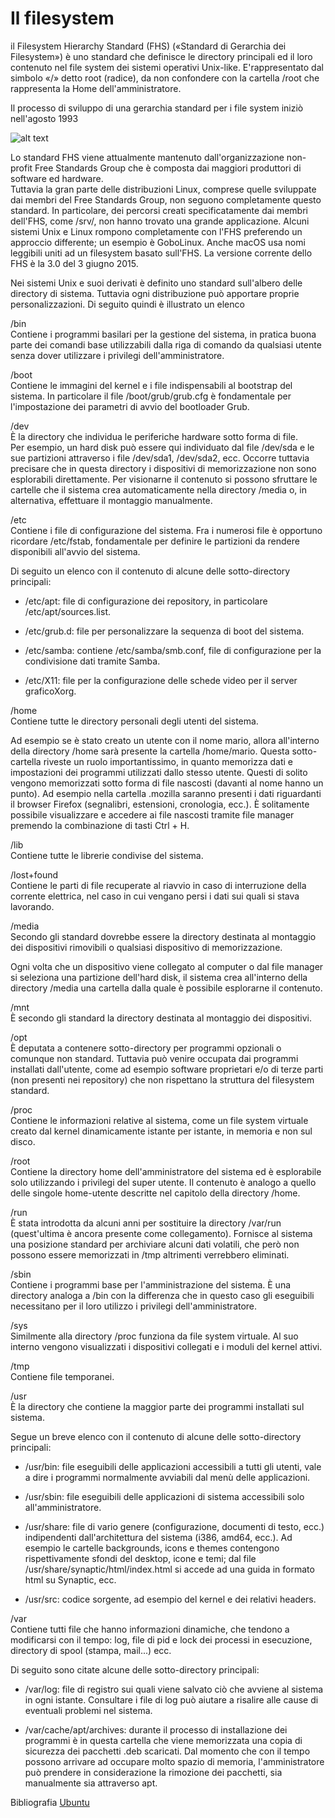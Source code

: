 # Il filesystem

il Filesystem Hierarchy Standard (FHS) («Standard di Gerarchia dei Filesystem») è uno standard che definisce le directory principali ed il loro contenuto nel file system dei sistemi operativi Unix-like. E'rappresentato dal simbolo «/» detto root (radice), da non confondere con la cartella /root che rappresenta la Home dell'amministratore.

Il processo di sviluppo di una gerarchia standard per i file system iniziò nell'agosto 1993 


![alt text](../Images/FHS.JPG)

Lo standard FHS viene attualmente mantenuto dall'organizzazione non-profit Free Standards Group che è composta dai maggiori produttori di software ed hardware.<br>
Tuttavia la gran parte delle distribuzioni Linux, comprese quelle sviluppate dai membri del Free Standards Group, non seguono completamente questo standard. In particolare, dei percorsi creati specificatamente dai membri dell'FHS, come /srv/, non hanno trovato una grande applicazione. Alcuni sistemi Unix e Linux rompono completamente con l'FHS preferendo un approccio differente; un esempio è GoboLinux. Anche macOS usa nomi leggibili uniti ad un filesystem basato sull'FHS. La versione corrente dello FHS è la 3.0 del 3 giugno 2015.

Nei sistemi Unix e suoi derivati è definito uno standard sull'albero delle directory di sistema. Tuttavia ogni distribuzione può apportare proprie personalizzazioni. Di seguito quindi è illustrato un elenco 


/bin<br>
Contiene i programmi basilari per la gestione del sistema, in pratica buona parte dei comandi base utilizzabili dalla riga di comando da qualsiasi utente senza dover utilizzare i privilegi dell'amministratore.

/boot<br>
Contiene le immagini del kernel e i file indispensabili al bootstrap del sistema. In particolare il file /boot/grub/grub.cfg è fondamentale per l'impostazione dei parametri di avvio del bootloader Grub.

/dev<br>
È la directory che individua le periferiche hardware sotto forma di file.<br>
Per esempio, un hard disk può essere qui individuato dal file /dev/sda e le sue partizioni attraverso i file /dev/sda1, /dev/sda2, ecc. Occorre tuttavia precisare che in questa directory i dispositivi di memorizzazione non sono esplorabili direttamente. Per visionarne il contenuto si possono sfruttare le cartelle che il sistema  crea automaticamente nella directory /media o, in alternativa, effettuare il montaggio manualmente.

/etc<br>
Contiene i file di configurazione del sistema.
Fra i numerosi file è opportuno ricordare /etc/fstab, fondamentale per definire le partizioni da rendere disponibili all'avvio del sistema.

Di seguito un elenco con il contenuto di alcune delle sotto-directory principali:
* /etc/apt: file di configurazione dei repository, in particolare /etc/apt/sources.list.

* /etc/grub.d: file per personalizzare la sequenza di boot del sistema.

* /etc/samba: contiene /etc/samba/smb.conf, file di configurazione per la condivisione dati tramite Samba.

* /etc/X11: file per la configurazione delle schede video per il server graficoXorg.

/home<br>
Contiene tutte le directory personali degli utenti del sistema.

Ad esempio se è stato creato un utente con il nome mario, allora all'interno della directory /home sarà presente la cartella /home/mario. Questa sotto-cartella riveste un ruolo importantissimo, in quanto memorizza dati e impostazioni dei programmi utilizzati dallo stesso utente. Questi di solito vengono memorizzati sotto forma di file nascosti (davanti al nome hanno un punto). Ad esempio nella cartella .mozilla saranno presenti i dati riguardanti il browser Firefox (segnalibri, estensioni, cronologia, ecc.). È solitamente possibile visualizzare e accedere ai file nascosti tramite file manager premendo la combinazione di tasti Ctrl + H.

/lib<br>
Contiene tutte le librerie condivise del sistema.

/lost+found<br>
Contiene le parti di file recuperate al riavvio in caso di interruzione della corrente elettrica, nel caso in cui vengano persi i dati sui quali si stava lavorando.


/media<br>
Secondo gli standard dovrebbe essere la directory destinata al montaggio dei dispositivi rimovibili o qualsiasi dispositivo di memorizzazione.

Ogni volta che un dispositivo viene collegato al computer o dal file manager si seleziona una partizione dell'hard disk, il sistema crea all'interno della directory /media una cartella dalla quale è possibile esplorarne il contenuto.

/mnt<br>
È secondo gli standard la directory destinata al montaggio dei dispositivi. 


/opt<br>
È deputata a contenere sotto-directory per programmi opzionali o comunque non standard.   Tuttavia può venire occupata dai programmi installati dall'utente, come ad esempio software proprietari e/o di terze parti (non presenti nei repository) che non rispettano la struttura del filesystem standard.

/proc<br>
Contiene le informazioni relative al sistema, come un file system virtuale creato dal kernel dinamicamente istante per istante, in memoria e non sul disco.

/root<br>
Contiene la directory home dell'amministratore del sistema ed è esplorabile solo utilizzando i privilegi del super utente. Il contenuto è analogo a quello delle singole home-utente descritte nel capitolo della directory /home.

/run<br>
È stata introdotta da alcuni anni per sostituire la directory /var/run (quest'ultima è ancora presente come collegamento). Fornisce al sistema una posizione standard per archiviare alcuni dati volatili, che però non possono essere memorizzati in /tmp altrimenti verrebbero eliminati.

/sbin<br>
Contiene i programmi base per l'amministrazione del sistema. È una directory analoga a /bin con la differenza che in questo caso gli eseguibili necessitano per il loro utilizzo i privilegi dell'amministratore.

/sys<br>
Similmente alla directory /proc funziona da file system virtuale. Al suo interno vengono visualizzati i dispositivi collegati e i moduli del kernel attivi.

/tmp<br>
Contiene file temporanei.

/usr<br>
È la directory che contiene la maggior parte dei programmi installati sul sistema.

Segue un breve elenco con il contenuto di alcune delle sotto-directory principali:

* /usr/bin: file eseguibili delle applicazioni accessibili a tutti gli utenti, vale a dire i programmi normalmente avviabili dal menù delle applicazioni.

* /usr/sbin: file eseguibili delle applicazioni di sistema accessibili solo all'amministratore.

* /usr/share: file di vario genere (configurazione, documenti di testo, ecc.) indipendenti dall'architettura del sistema (i386, amd64, ecc.). Ad esempio le cartelle backgrounds, icons e themes contengono rispettivamente sfondi del desktop, icone e temi; dal file /usr/share/synaptic/html/index.html si accede ad una guida in formato html su Synaptic, ecc.

* /usr/src: codice sorgente, ad esempio del kernel e dei relativi headers.


/var<br>
Contiene tutti file che hanno informazioni dinamiche, che tendono a modificarsi con il tempo: log, file di pid e lock dei processi in esecuzione, directory di spool (stampa, mail...) ecc.

Di seguito sono citate alcune delle sotto-directory principali:

* /var/log: file di registro sui quali viene salvato ciò che avviene al sistema in ogni istante. Consultare i file di log può aiutare a risalire alle cause di eventuali problemi nel sistema. 

* /var/cache/apt/archives: durante il processo di installazione dei programmi è in questa cartella che viene memorizzata una copia di sicurezza dei pacchetti .deb scaricati. Dal momento che con il tempo possono arrivare ad occupare molto spazio di memoria, l'amministratore può prendere in considerazione la rimozione dei pacchetti, sia manualmente sia attraverso apt.


Bibliografia
[Ubuntu](https://wiki.ubuntu-it.org/AmministrazioneSistema/Filesystem#A.2Fhome)
